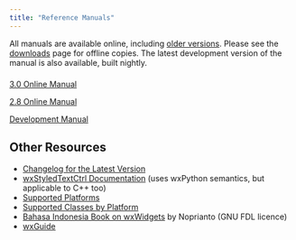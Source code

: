 ```yaml
---
title: "Reference Manuals"
---
```


All manuals are available online, including [older versions][1]. Please see
the [downloads][2] page for offline copies. The latest development version of
the manual is also available, built nightly.

[1]: http://docs.wxwidgets.org/
[2]: /downloads/

<div class="row" style="margin-top: 1.5em;">
  <div class="col-sm-6 col-sm-offset-3">
    <p><a href="http://docs.wxwidgets.org/3.0/" class="btn btn-default btn-lg btn-block" role="button">3.0 Online Manual</a></p>
    <p><a href="http://docs.wxwidgets.org/2.8/" class="btn btn-default btn-lg btn-block" role="button">2.8 Online Manual</a></p>
    <p><a href="http://docs.wxwidgets.org/trunk/" class="btn btn-default btn-lg btn-block" role="button">Development Manual</a></p>
  </div>
</div>

## Other Resources

* [Changelog for the Latest Version](https://raw.githubusercontent.com/wxWidgets/wxWidgets/master/docs/changes.txt)
* [wxStyledTextCtrl Documentation](http://www.yellowbrain.com/stc/index.html) (uses wxPython semantics, but applicable to C++ too)
* [Supported Platforms](https://wiki.wxwidgets.org/Supported_Platforms)
* [Supported Classes by Platform](https://wiki.wxwidgets.org/Development:_Supported_Classes)
* [Bahasa Indonesia Book on wxWidgets](https://github.com/nopri/publication/raw/master/id-wxwidgets.pdf) by Noprianto (GNU FDL licence)
* [wxGuide](http://wxguide.sf.net/)
